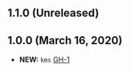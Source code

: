 ## 1.1.0 (Unreleased)
## 1.0.0 (March 16, 2020)

- **NEW:** `kms` [GH-1]( https://github.com/terraform-alicloud-modules/terraform-alicloud-kms/pull/1)

